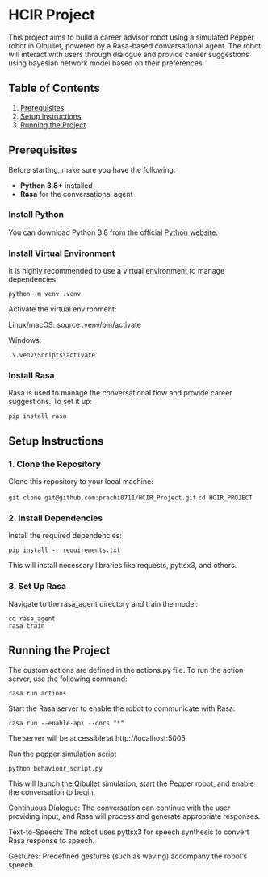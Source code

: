 # HCIR Project

This project aims to build a career advisor robot using a simulated Pepper robot in Qibullet, powered by a Rasa-based conversational agent. The robot will interact with users through dialogue and provide career suggestions using bayesian network model based on their preferences.

## Table of Contents

1. [Prerequisites](#prerequisites)
2. [Setup Instructions](#setup-instructions)
5. [Running the Project](#running-the-project)

## Prerequisites

Before starting, make sure you have the following:

- **Python 3.8+** installed
- **Rasa** for the conversational agent

### Install Python

You can download Python 3.8 from the official [Python website](https://www.python.org/downloads/).

### Install Virtual Environment

It is highly recommended to use a virtual environment to manage dependencies:

```
python -m venv .venv
```
Activate the virtual environment:

Linux/macOS:
    source .venv/bin/activate

Windows:

    .\.venv\Scripts\activate

### Install Rasa

Rasa is used to manage the conversational flow and provide career suggestions. To set it up:

    pip install rasa

## Setup Instructions
### 1. Clone the Repository

Clone this repository to your local machine:

`git clone git@github.com:prachi0711/HCIR_Project.git`
`cd HCIR_PROJECT`

### 2. Install Dependencies

Install the required dependencies:
```
pip install -r requirements.txt
```

This will install necessary libraries like requests, pyttsx3, and others.

### 3. Set Up Rasa

Navigate to the rasa_agent directory and train the model:

    cd rasa_agent
    rasa train

## Running the Project

The custom actions are defined in the actions.py file. To run the action server, use the following command:

    rasa run actions

Start the Rasa server to enable the robot to communicate with Rasa:

    rasa run --enable-api --cors "*"

The server will be accessible at http://localhost:5005.

Run the pepper simulation script


    python behaviour_script.py

This will launch the Qibullet simulation, start the Pepper robot, and enable the conversation to begin.


Continuous Dialogue: The conversation can continue with the user providing input, and Rasa will process and generate appropriate responses.

Text-to-Speech: The robot uses pyttsx3 for speech synthesis to convert Rasa response to speech.

Gestures: Predefined gestures (such as waving) accompany the robot’s speech.


